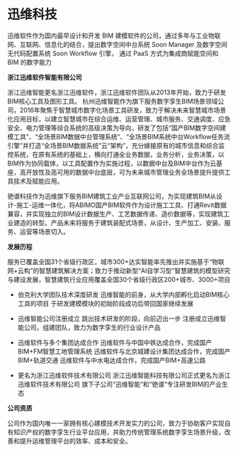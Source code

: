 # 迅维科技


迅维软件作为国内最早设计和开发 BIM 建模软件的公司，通过多年与工业物联网、互联网、信息化的结合，提出数字空间中台系统 Soon Manager 及数字空间无代码配置系统 Soon Workflow 引擎， 通过 PaaS 方式为集成商赋能空间和 BIM 的数字能力

**浙江迅维软件智能有限公司**

浙江迅维智能更名浙江迅维软件，浙江迅维软件团队从2013年开始，致力于研发BIM核心工具及图形工具。 杭州迅维智能作为旗下服务数字孪生BIM场景领域公司，2016年聚焦于智慧城市数字化场景工具研发，致力于解决未来智慧城市场景化应用目标，以建立智慧城市在综合运维、运营管理、城市服务、交通调度、应急安全、电力管理等综合系统的高级决策为导向，研发了包括“国产BIM数字空间建模工具”、“全场景BIM数据中台管理系统”、“全场景BIM系统中台Workflow任务流引擎”并打造“全场景BIM数据系统”云“架构”，充分嫁接原有的城市信息和综合监控系统，在原有系统的基础上，横向打通全业务数据，业务分析，业务决策，以BIM作为协同载体，以工具配置作为实施过程，以数据中台及BIM中台作为云基座，高开放性及高可用的数据中台底层，可为未来城市管理业务全场景提升提供工具技术及赋能应用。

铯谱科技作为迅维旗下服务BIM建筑工业产业互联网公司，为实现建筑BIM从设计-施工-运维一体化，将ABIMO国产BIM软件作为设计施工工具、打通Revit数据兼容，并实现独立的BIM设计数据生产、工艺数据传递、造价数据等，实现建筑工业建造的转型。产品未来将服务于建筑装配式场景，从设计、生产加工、安装、服务、运营等场景切入。

**发展历程**

服务已覆盖全国31个省级行政区，城市300+达实智能率先推出并实施基于“物联网+云构”的智慧建筑解决方案；致力于推动新型“AI自学习型”智慧建筑的模型研究与建设发展，智慧建筑行业应用覆盖全国30个省级行政区200+城市、3000+项目

- 伯克利大学团队技术深度研发
  迅维智能的前身，从大学内部孵化启动BIM核心工具的项目
  于研发建模模块的初始阶段成功后带回国家继续发展

- 迅维智能公司注册成立
  跳出技术研发的阶段，向前迈出一步
  注册成立迅维智能公司，组建团队，致力为数字孪生的行业设计产品

- 迅维软件与多个集团达成合作
  迅维软件与中国中铁达成合作，完成国产BIM+FM智慧工地管理系统
  迅维软件与北京城建设计集团达成合作，完成国产BIM+轨道交通
  迅维软件与中水电达成合作，完成国产BIM+高速公路

- 更名为浙江迅维软件技术有限公司
  浙江迅维智能科技有限公司正式更名为浙江迅维软件技术有限公司
  旗下子公司“迅维智能”和“铯谱“专注研发BIM的产业生态

**公司资质**

公司作为国内唯一一家拥有核心建模技术开发实力的公司，致力于协助客户实现自有知识产权的数字孪生行业平台应用，并助力传统管理系统数字孪生场景升级，改善和提升运维管理平台的效率、成本和安全。
